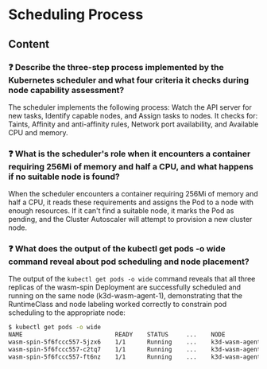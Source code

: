 # Scheduling Process

## Content

### ❓ Describe the three-step process implemented by the Kubernetes scheduler and what four criteria it checks during node capability assessment?
The scheduler implements the following process: Watch the API server for new tasks, Identify capable nodes, and Assign tasks to nodes. It checks for: Taints, Affinity and anti-affinity rules, Network port availability, and Available CPU and memory.

### ❓ What is the scheduler's role when it encounters a container requiring 256Mi of memory and half a CPU, and what happens if no suitable node is found?
When the scheduler encounters a container requiring 256Mi of memory and half a CPU, it reads these requirements and assigns the Pod to a node with enough resources. If it can't find a suitable node, it marks the Pod as pending, and the Cluster Autoscaler will attempt to provision a new cluster node.

### ❓ What does the output of the kubectl get pods -o wide command reveal about pod scheduling and node placement?
The output of the `kubectl get pods -o wide` command reveals that all three replicas of the wasm-spin Deployment are successfully scheduled and running on the same node (k3d-wasm-agent-1), demonstrating that the RuntimeClass and node labeling worked correctly to constrain pod scheduling to the appropriate node:

```bash
$ kubectl get pods -o wide
NAME                          READY    STATUS     ...    NODE            
wasm-spin-5f6fccc557-5jzx6    1/1      Running    ...    k3d-wasm-agent-1
wasm-spin-5f6fccc557-c2tq7    1/1      Running    ...    k3d-wasm-agent-1
wasm-spin-5f6fccc557-ft6nz    1/1      Running    ...    k3d-wasm-agent-1
```

